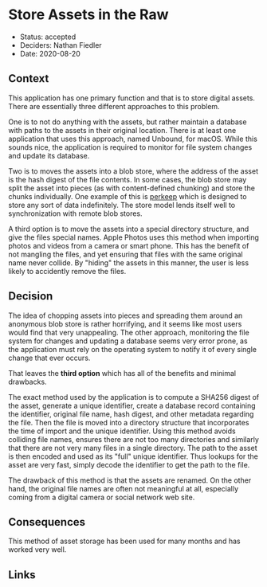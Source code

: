 # Store Assets in the Raw

* Status: accepted
* Deciders: Nathan Fiedler
* Date: 2020-08-20

## Context

This application has one primary function and that is to store digital assets. There are essentially three different approaches to this problem.

One is to not do anything with the assets, but rather maintain a database with paths to the assets in their original location. There is at least one application that uses this approach, named Unbound, for macOS. While this sounds nice, the application is required to monitor for file system changes and update its database.

Two is to moves the assets into a blob store, where the address of the asset is the hash digest of the file contents. In some cases, the blob store may split the asset into pieces (as with content-defined chunking) and store the chunks individually. One example of this is [perkeep](https://perkeep.org) which is designed to store any sort of data indefinitely. The store model lends itself well to synchronization with remote blob stores.

A third option is to move the assets into a special directory structure, and give the files special names. Apple Photos uses this method when importing photos and videos from a camera or smart phone. This has the benefit of not mangling the files, and yet ensuring that files with the same original name never collide. By "hiding" the assets in this manner, the user is less likely to accidently remove the files.

## Decision

The idea of chopping assets into pieces and spreading them around an anonymous blob store is rather horrifying, and it seems like most users would find that very unappealing. The other approach, monitoring the file system for changes and updating a database seems very error prone, as the application must rely on the operating system to notify it of every single change that ever occurs.

That leaves the **third option** which has all of the benefits and minimal drawbacks.

The exact method used by the application is to compute a SHA256 digest of the asset, generate a unique identifier, create a database record containing the identifier, original file name, hash digest, and other metadata regarding the file. Then the file is moved into a directory structure that incorporates the time of import and the unique identifier. Using this method avoids colliding file names, ensures there are not too many directories and similarly that there are not very many files in a single directory. The path to the asset is then encoded and used as its "full" unique identifier. Thus lookups for the asset are very fast, simply decode the identifier to get the path to the file.

The drawback of this method is that the assets are renamed. On the other hand, the original file names are often not meaningful at all, especially coming from a digital camera or social network web site.

## Consequences

This method of asset storage has been used for many months and has worked very well.

## Links
